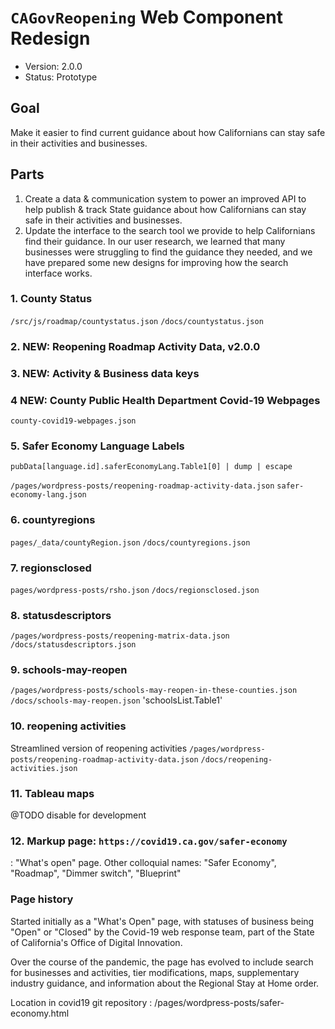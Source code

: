# `CAGovReopening` Web Component Redesign

* Version: 2.0.0
* Status: Prototype

## Goal
Make it easier to find current guidance about how Californians can stay safe in their activities and businesses.

## Parts
1. Create a data & communication system to power an improved API to help publish & track State guidance about how Californians can stay safe in their activities and businesses.
2. Update the interface to the search tool we provide to help Californians find their guidance. In our user research, we learned that many businesses were struggling to find the guidance they needed, and we have prepared some new designs for improving how the search interface works.

### 1. County Status
`/src/js/roadmap/countystatus.json`
`/docs/countystatus.json`

### 2. NEW: Reopening Roadmap Activity Data, v2.0.0


### 3. NEW: Activity & Business data keys


### 4 NEW: County Public Health Department Covid-19 Webpages
`county-covid19-webpages.json`

### 5. Safer Economy Language Labels
`pubData[language.id].saferEconomyLang.Table1[0] | dump | escape` 

`/pages/wordpress-posts/reopening-roadmap-activity-data.json`
`safer-economy-lang.json`


### 6. countyregions
`pages/_data/countyRegion.json`
`/docs/countyregions.json`

### 7. regionsclosed
`pages/wordpress-posts/rsho.json`
`/docs/regionsclosed.json`

### 8. statusdescriptors
`/pages/wordpress-posts/reopening-matrix-data.json`
`/docs/statusdescriptors.json`

### 9. schools-may-reopen
`/pages/wordpress-posts/schools-may-reopen-in-these-counties.json`
`/docs/schools-may-reopen.json`
'schoolsList.Table1'

### 10. reopening activities
Streamlined version of reopening activities
`/pages/wordpress-posts/reopening-roadmap-activity-data.json`
`/docs/reopening-activities.json`

### 11. Tableau maps
@TODO disable for development

### 12. Markup page: `https://covid19.ca.gov/safer-economy`
: "What's open" page. Other colloquial names: "Safer Economy", "Roadmap", "Dimmer switch", "Blueprint"

### Page history
Started initially as a "What's Open" page, with statuses of business being "Open" or "Closed" by the Covid-19 web response team, part of the State of California's Office of Digital Innovation.

Over the course of the pandemic, the page has evolved to include search for businesses and activities, tier modifications, maps, supplementary industry guidance, and information about the Regional Stay at Home order.

Location in covid19 git repository
: /pages/wordpress-posts/safer-economy.html

